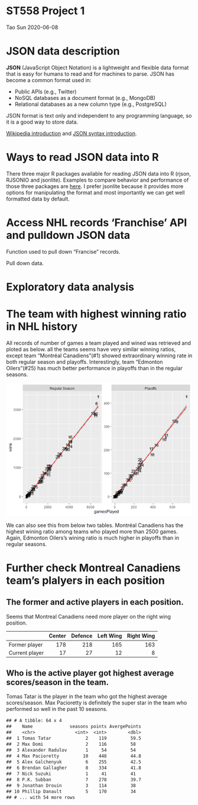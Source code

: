ST558 Project 1
================
Tao Sun
2020-06-08

# **JSON data description**

**JSON** (JavaScript Object Notation) is a lightweight and flexible data
format that is easy for humans to read and for machines to parse. JSON
has become a common format used in:

  - Public APIs (e.g., Twitter)
  - NoSQL databases as a document format (e.g., MongoDB)
  - Relational databases as a new column type (e.g., PostgreSQL)

JSON format is text only and independent to any programming language, so
it is a good way to store data.

[Wikipedia introduction](https://en.wikipedia.org/wiki/JSON) and [JSON
syntax introduction](http://json.org/).

# **Ways to read JSON data into R**

There three major R packages available for reading JSON data into R
(rjson, RJSONIO and jsonlite). Examples to compare behavior and
performance of those three packages are
[here](https://rstudio-pubs-static.s3.amazonaws.com/31702_9c22e3d1a0c44968a4a1f9656f1800ab.html).
I prefer jsonlite because it provides more options for manipulating the
format and most importantly we can get well formatted data by default.

# **Access NHL records ‘Franchise’ API and pulldown JSON data**

Function used to pull down “Francise” records.

Pull down data.

# **Exploratory data analysis**

<!--html_preserve-->

<div id="htmlwidget-8568b9a84e91c6372e52" class="datatables html-widget" style="width:100%;height:auto;">

</div>

<script type="application/json" data-for="htmlwidget-8568b9a84e91c6372e52">{"x":{"filter":"none","caption":"<caption>Current NHL teams<\/caption>","data":[[1,5,6,10,11,12,14,15,16,17,18,19,20,21,22,23,24,25,26,27,28,29,30,31,32,33,34,35,36,37,38],[19171918,19171918,19241925,19261927,19261927,19261927,19671968,19671968,19671968,19671968,19671968,19701971,19701971,19721973,19721973,19741975,19741975,19791980,19791980,19791980,19791980,19911992,19921993,19921993,19931994,19931994,19981999,19992000,20002001,20002001,20172018],["Canadiens","Maple Leafs","Bruins","Rangers","Blackhawks","Red Wings","Kings","Stars","Flyers","Penguins","Blues","Sabres","Canucks","Flames","Islanders","Devils","Capitals","Oilers","Hurricanes","Avalanche","Coyotes","Sharks","Senators","Lightning","Ducks","Panthers","Predators","Jets","Blue Jackets","Wild","Golden Knights"],["Montréal","Toronto","Boston","New York","Chicago","Detroit","Los Angeles","Dallas","Philadelphia","Pittsburgh","St. Louis","Buffalo","Vancouver","Calgary","New York","New Jersey","Washington","Edmonton","Carolina","Colorado","Arizona","San Jose","Ottawa","Tampa Bay","Anaheim","Florida","Nashville","Winnipeg","Columbus","Minnesota","Vegas"]],"container":"<table class=\"display\">\n  <thead>\n    <tr>\n      <th>Franchise ID<\/th>\n      <th>First Season<\/th>\n      <th>Team Name<\/th>\n      <th>Team City<\/th>\n    <\/tr>\n  <\/thead>\n<\/table>","options":{"columnDefs":[{"className":"dt-right","targets":[0,1]}],"order":[],"autoWidth":false,"orderClasses":false}},"evals":[],"jsHooks":[]}</script>

<!--/html_preserve-->

# **The team with highest winning ratio in NHL history**

All records of number of games a team played and wined was retrieved and
ploted as below. all the teams seems have very similar winning ratios,
except team “Montréal Canadiens”(\#1) showed extraordinary winning rate
in both regular season and playoffs. Interestingly, team “Edmonton
Oilers”(\#25) has much better performance in playoffs than in the
regular seasons.

![](ST558_Project_1_files/figure-gfm/unnamed-chunk-2-1.png)<!-- -->

We can also see this from below two tables. Montréal Canadiens has the
highest wining ratio among teams who played more than 2500 games. Again,
Edmonton Oilers’s wining ratio is much higher in playoffs than in
regular seasons.

<!--html_preserve-->

<div id="htmlwidget-579236055f46e09b0e0a" class="datatables html-widget" style="width:100%;height:auto;">

</div>

<script type="application/json" data-for="htmlwidget-579236055f46e09b0e0a">{"x":{"filter":"none","caption":"<caption>Winning rato in regular seasons<\/caption>","data":[["Vegas Golden Knights","Dallas Stars","Montréal Canadiens","Winnipeg Jets","Philadelphia Flyers","Colorado Avalanche","Boston Bruins","Nashville Predators","Minnesota Wild","Ottawa Senators (1917)","New Jersey Devils","Washington Capitals","Calgary Flames","Anaheim Ducks","San Jose Sharks","Toronto St. Patricks","Buffalo Sabres","Detroit Red Wings","St. Louis Blues","Pittsburgh Penguins","Carolina Hurricanes","Edmonton Oilers","Phoenix Coyotes","Toronto Arenas","New York Islanders","New York Rangers","Ottawa Senators","Toronto Maple Leafs","Tampa Bay Lightning","Columbus Blue Jackets","Montreal Maroons","Chicago Blackhawks","Florida Panthers","Vancouver Canucks","Los Angeles Kings","Atlanta Flames","Quebec Nordiques","Arizona Coyotes","Atlanta Thrashers","Winnipeg Jets (1979)","Hartford Whalers","Minnesota North Stars","Hamilton Tigers","Detroit Falcons","Detroit Cougars","Brooklyn Americans","Pittsburgh Pirates","New York Americans","Oakland Seals","Cleveland Barons","California Golden Seals","Colorado Rockies","St. Louis Eagles","Montreal Wanderers","Quebec Bulldogs","Kansas City Scouts","Philadelphia Quakers"],[38,15,1,35,16,27,6,34,37,3,23,24,21,32,29,5,19,12,18,17,26,25,28,5,22,10,30,5,31,36,7,11,33,20,14,21,27,28,35,28,26,15,4,12,12,8,9,8,13,13,13,23,3,2,4,23,9],[235,2053,6731,693,4115,1922,6570,1675,1511,542,2937,3577,3098,2055,2218,230,3889,6237,4117,4115,1756,3179,1360,40,3732,6504,2139,6460,2138,1512,622,6504,2053,3889,4116,636,1256,480,902,1338,1420,2062,126,92,176,48,212,736,226,160,472,480,48,6,24,160,44],[133,1061,3449,352,2054,968,3208,821,724,258,1375,1664,1471,973,1049,109,1790,2872,1902,1866,791,1434,615,18,1656,2856,948,2838,949,660,271,2788,852,1626,1733,268,497,190,342,506,534,758,47,34,64,16,67,239,66,47,116,113,11,1,4,27,4],[0.57,0.52,0.51,0.51,0.5,0.5,0.49,0.49,0.48,0.48,0.47,0.47,0.47,0.47,0.47,0.47,0.46,0.46,0.46,0.45,0.45,0.45,0.45,0.45,0.44,0.44,0.44,0.44,0.44,0.44,0.44,0.43,0.42,0.42,0.42,0.42,0.4,0.4,0.38,0.38,0.38,0.37,0.37,0.37,0.36,0.33,0.32,0.32,0.29,0.29,0.25,0.24,0.23,0.17,0.17,0.17,0.09]],"container":"<table class=\"display\">\n  <thead>\n    <tr>\n      <th> <\/th>\n      <th>Franchise ID<\/th>\n      <th>Team Name<\/th>\n      <th>Number of games played<\/th>\n      <th>Number of games wined<\/th>\n    <\/tr>\n  <\/thead>\n<\/table>","options":{"columnDefs":[{"className":"dt-right","targets":[1,2,3,4]},{"orderable":false,"targets":0}],"order":[],"autoWidth":false,"orderClasses":false}},"evals":[],"jsHooks":[]}</script>

<!--/html_preserve-->

<!--html_preserve-->

<div id="htmlwidget-93fcc2408fdc4d20e7bc" class="datatables html-widget" style="width:100%;height:auto;">

</div>

<script type="application/json" data-for="htmlwidget-93fcc2408fdc4d20e7bc">{"x":{"filter":"none","caption":"<caption>Winning rato in regular seasons<\/caption>","data":[["Edmonton Oilers","Vegas Golden Knights","Montréal Canadiens","Toronto Arenas","Colorado Avalanche","Anaheim Ducks","New York Islanders","Pittsburgh Penguins","New Jersey Devils","Carolina Hurricanes","Tampa Bay Lightning","Detroit Red Wings","Dallas Stars","Philadelphia Flyers","Boston Bruins","Chicago Blackhawks","San Jose Sharks","Buffalo Sabres","Ottawa Senators","Toronto Maple Leafs","Washington Capitals","Minnesota North Stars","New York Rangers","Nashville Predators","St. Louis Blues","Calgary Flames","Vancouver Canucks","Los Angeles Kings","Quebec Nordiques","Ottawa Senators (1917)","Florida Panthers","Winnipeg Jets","Montreal Maroons","Phoenix Coyotes","Hartford Whalers","Minnesota Wild","Toronto St. Patricks","Columbus Blue Jackets","New York Americans","Winnipeg Jets (1979)","Oakland Seals","Pittsburgh Pirates","Atlanta Flames","Atlanta Thrashers","Colorado Rockies","Detroit Cougars","Detroit Falcons"],[25,38,1,5,27,32,22,17,23,26,31,12,15,16,6,11,29,19,30,5,24,15,10,34,18,21,20,14,27,3,33,35,7,28,26,37,5,36,8,28,13,9,21,35,23,12,12],[264,27,749,7,194,162,272,381,257,93,137,618,173,433,651,539,241,256,151,533,282,166,515,111,391,211,229,255,80,41,44,27,50,57,49,73,11,31,18,62,11,4,17,4,2,2,2],[159,16,429,4,109,89,148,206,137,49,73,325,90,221,321,264,119,124,72,254,135,80,244,51,180,98,101,111,35,18,18,11,20,22,18,26,4,11,6,19,3,1,2,0,0,0,0],[0.6,0.59,0.57,0.57,0.56,0.55,0.54,0.54,0.53,0.53,0.53,0.53,0.52,0.51,0.49,0.49,0.49,0.48,0.48,0.48,0.48,0.48,0.47,0.46,0.46,0.46,0.44,0.44,0.44,0.44,0.41,0.41,0.4,0.39,0.37,0.36,0.36,0.35,0.33,0.31,0.27,0.25,0.12,0,0,0,0]],"container":"<table class=\"display\">\n  <thead>\n    <tr>\n      <th> <\/th>\n      <th>Franchise ID<\/th>\n      <th>Team Name<\/th>\n      <th>Number of games played<\/th>\n      <th>Number of games wined<\/th>\n    <\/tr>\n  <\/thead>\n<\/table>","options":{"columnDefs":[{"className":"dt-right","targets":[1,2,3,4]},{"orderable":false,"targets":0}],"order":[],"autoWidth":false,"orderClasses":false}},"evals":[],"jsHooks":[]}</script>

<!--/html_preserve-->

# **Further check Montreal Canadiens team’s plalyers in each position**

## The former and active players in each position.

Seems that Montreal Canadiens need more player on the right wing
position.

|                | Center | Defence | Left Wing | Right Wing |
| -------------- | -----: | ------: | --------: | ---------: |
| Former player  |    178 |     218 |       165 |        163 |
| Current player |     17 |      27 |        12 |          8 |

## Who is the active player got highest average scores/season in the team.

Tomas Tatar is the player in the team who got the highest average
scores/season. Max Pacioretty is definitely the super star in the team
who performed so well in the past 10 seasons.

    ## # A tibble: 64 x 4
    ##    Name              seasons points AvergePoints
    ##    <chr>               <int>  <int>        <dbl>
    ##  1 Tomas Tatar             2    119         59.5
    ##  2 Max Domi                2    116         58  
    ##  3 Alexander Radulov       1     54         54  
    ##  4 Max Pacioretty         10    448         44.8
    ##  5 Alex Galchenyuk         6    255         42.5
    ##  6 Brendan Gallagher       8    334         41.8
    ##  7 Nick Suzuki             1     41         41  
    ##  8 P.K. Subban             7    278         39.7
    ##  9 Jonathan Drouin         3    114         38  
    ## 10 Phillip Danault         5    170         34  
    ## # ... with 54 more rows
